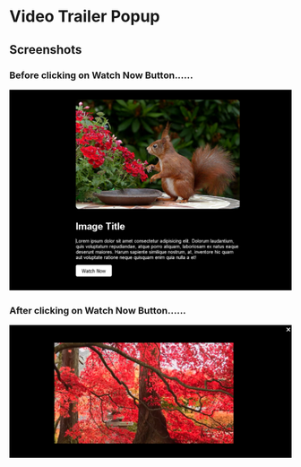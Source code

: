 # Video Trailer Popup

## Screenshots

### Before clicking on Watch Now Button......

![screenshot 1](img1.png)

### After clicking on Watch Now Button......

![screenshot 1](img2.png)
